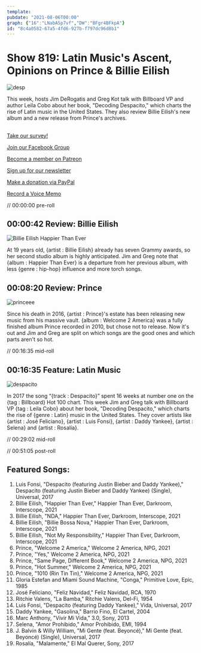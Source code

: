 ```yaml
---
template: 
pubdate: "2021-08-06T00:00"
graph: {"16":"LNabASp7vf","DW":"BFgr4BFkpA"}
id: "8c4a0582-67a5-4fd6-927b-f797dc96d8b1"
---
```






# Show 819: Latin Music's Ascent, Opinions on Prince & Billie Eilish

![desp](https://static.soundopinions.org/images/2021/despacito_medium.jpeg)

This week, hosts Jim DeRogatis and Greg Kot talk with Billboard VP and author Leila Cobo about her book, "Decoding Despacito," which charts the rise of Latin music in the United States. They also review Billie Eilish's new album and a new release from Prince's archives. 



## 

[Take our survey!](https://bit.ly/3i4BWdinsn)

[Join our Facebook Group](https://bit.ly/3sivr9T)

[Become a member on Patreon](https://bit.ly/3slWZvc)

[Sign up for our newsletter](https://bit.ly/3eEvRnG)

[Make a donation via PayPal](https://bit.ly/3dmt9lU)

[Record a Voice Memo](https://bit.ly/2RyD5Ah)

// 00:00:00 pre-roll



## 00:00:42 Review: Billie Eilish

![Billie Eilish Happier Than Ever](https://static.soundopinions.org/assets/819/1611.jpg)

At 19 years old, {artist : Billie Eilish} already has seven Grammy awards, so her second studio album is highly anticipated. Jim and Greg note that {album : Happier Than Ever} is a departure from her previous album, with less {genre : hip-hop} influence and more torch songs.



## 00:08:20 Review: Prince

![princeee](https://static.soundopinions.org/images/2021/prince.jpeg)

Since his death in 2016, {artist : Prince}'s estate has been releasing new music from his massive vault. {album : Welcome 2 America} was a fully finished album Prince recorded in 2010, but chose not to release. Now it's out and Jim and Greg are split on which songs are the good ones and which parts aren't so hot.

// 00:16:35 mid-roll



## 00:16:35 Feature: Latin Music

![despacito](https://static.soundopinions.org/images/2021/despacito_medium.jpeg)

In 2017 the song “{track : Despacito}” spent 16 weeks at number one on the {tag : Billboard} Hot 100 chart. This week Jim and Greg talk with Billboard VP {tag : Leila Cobo} about her book, "Decoding Despacito," which charts the rise of {genre : Latin} music in the United States. They cover artists like {artist : José Feliciano}, {artist : Luis Fonsi}, {artist : Daddy Yankee}, {artist : Selena} and {artist : Rosalía}.

// 00:29:02 mid-roll

// 00:51:05 post-roll



## Featured Songs:

1. Luis Fonsi, "Despacito (featuring Justin Bieber and Daddy Yankee)," Despacito (featuring Justin Bieber and Daddy Yankee) (Single), Universal, 2017
2. Billie Eilish, "Happier Than Ever," Happier Than Ever, Darkroom, Interscope, 2021
3. Billie Eilish, "NDA," Happier Than Ever, Darkroom, Interscope, 2021
4. Billie Eilish, "Billie Bossa Nova," Happier Than Ever, Darkroom, Interscope, 2021
5. Billie Eilish, "Not My Responsibility," Happier Than Ever, Darkroom, Interscope, 2021
6. Prince, "Welcome 2 America," Welcome 2 America, NPG, 2021
7. Prince, "Yes," Welcome 2 America, NPG, 2021
8. Prince, "Same Page, Different Book," Welcome 2 America, NPG, 2021
9. Prince, "Hot Summer," Welcome 2 America, NPG, 2021
10. Prince, "1010 (Rin Tin Tin)," Welcome 2 America, NPG, 2021
11. Gloria Estefan and Miami Sound Machine, "Conga," Primitive Love, Epic, 1985
12. José Feliciano, "Feliz Navidad," Feliz Navidad, RCA, 1970
13. Ritchie Valens, "La Bamba," Ritchie Valens, Del-Fi, 1954
14. Luis Fonsi, "Despacito (featuring Daddy Yankee)," Vida, Universal, 2017
15. Daddy Yankee, "Gasolina," Barrio Fino, El Cartel, 2004
16. Marc Anthony, "Vivir Mi Vida," 3.0, Sony, 2013
17. Selena, "Amor Prohibido," Amor Prohibido, EMI, 1994
18. J. Balvin & Willy William, "Mi Gente (feat. Beyoncé)," Mi Gente (feat. Beyoncé) (Single), Universal, 2017
19. Rosalía, "Malamente," El Mal Querer, Sony, 2017